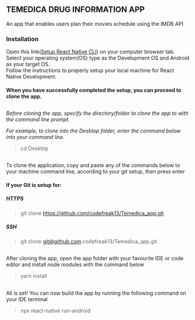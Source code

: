 ## TEMEDICA DRUG INFORMATION APP

An app that enables users plan their movies schedule using the IMDB API

### Installation

Open this link([Setup React Native CLI](https://reactnative.dev/docs/environment-setup)) on your computer browser tab.   
Select your operating system(OS) type as the Development OS and Android as your target OS.   
Follow the instructions to properly setup your local machine for React Native Development.

#### When you have successfully completed the setup, you can proceed to clone the app.
##

*Before cloning the app, specify the directory/folder to clone the app to with the command line prompt*.

*For example, to clone into the Desktop folder, enter the command below into your command line*.

> cd Desktop

##

To clone the application, copy and paste any of the commands below to your machine command line, according to your git setup, then press enter

#### If your Git is setup for:

##### HTTPS

> git clone https://github.com/codefreak13/Temedica_app.git

##### SSH

> git clone git@github.com:codefreak13/Temedica_app.git
##

After cloning the app, open the app folder with your favourite IDE or code editor and install node modules with the command below

> yarn install
##

All is set!
You can now build the app by running the following command on your IDE terminal
>npx react-native run-android

##
